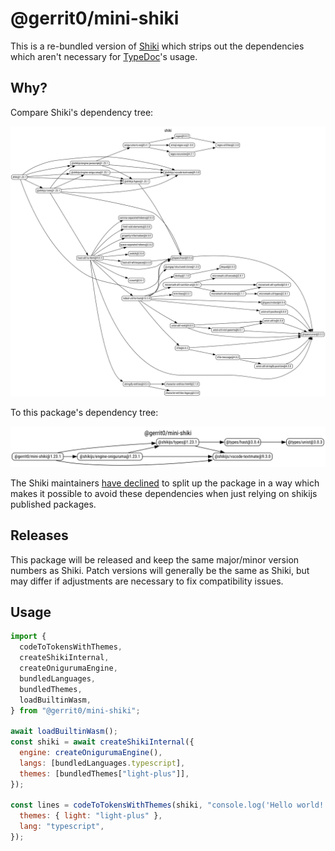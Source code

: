 # @gerrit0/mini-shiki

This is a re-bundled version of [Shiki](https://shiki.style/) which strips out
the dependencies which aren't necessary for [TypeDoc](https://typedoc.org/)'s usage.

## Why?

Compare Shiki's dependency tree:

<img src="static/shiki-dependency-tree.svg">

To this package's dependency tree:

<img src="static/mini-shiki-dependency-tree.svg">

The Shiki maintainers [have declined](https://github.com/shikijs/shiki/issues/844) to split
up the package in a way which makes it possible to avoid these dependencies when just relying
on shikijs published packages.

## Releases

This package will be released and keep the same major/minor version numbers as Shiki.
Patch versions will generally be the same as Shiki, but may differ if adjustments are
necessary to fix compatibility issues.

## Usage

```js
import {
  codeToTokensWithThemes,
  createShikiInternal,
  createOnigurumaEngine,
  bundledLanguages,
  bundledThemes,
  loadBuiltinWasm,
} from "@gerrit0/mini-shiki";

await loadBuiltinWasm();
const shiki = await createShikiInternal({
  engine: createOnigurumaEngine(),
  langs: [bundledLanguages.typescript],
  themes: [bundledThemes["light-plus"]],
});

const lines = codeToTokensWithThemes(shiki, "console.log('Hello world!')", {
  themes: { light: "light-plus" },
  lang: "typescript",
});
```
